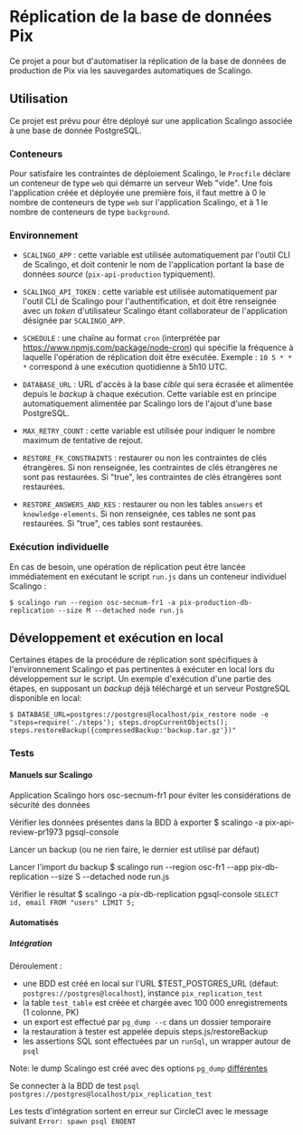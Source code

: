 # Réplication de la base de données Pix

Ce projet a pour but d'automatiser la réplication de la base de données de
production de Pix via les sauvegardes automatiques de Scalingo.

## Utilisation

Ce projet est prévu pour être déployé sur une application Scalingo associée à
une base de donnée PostgreSQL.

### Conteneurs

Pour satisfaire les contraintes de déploiement Scalingo, le `Procfile` déclare un conteneur de type `web` qui démarre un serveur Web "vide". Une fois l'application créée et déployée une première fois, il faut mettre à 0 le nombre de conteneurs de type `web` sur l'application Scalingo, et à 1 le nombre de conteneurs de type `background`.

### Environnement

 * `SCALINGO_APP` : cette variable est utilisée automatiquement par l'outil CLI de Scalingo, et doit contenir le nom de l'application portant la base de données _source_ (`pix-api-production` typiquement).

 * `SCALINGO_API_TOKEN` : cette variable est utilisée automatiquement par l'outil CLI de Scalingo pour l'authentification, et doit être renseignée avec un _token_ d'utilisateur Scalingo étant collaborateur de l'application désignée par `SCALINGO_APP`.

 * `SCHEDULE` : une chaîne au format `cron` (interprétée par https://www.npmjs.com/package/node-cron) qui spécifie la fréquence à laquelle l'opération de réplication doit être exécutée. Exemple : `10 5 * * *` correspond à une exécution quotidienne à 5h10 UTC.

 * `DATABASE_URL` : URL d'accès à la base _cible_ qui sera écrasée et alimentée depuis le _backup_ à chaque exécution. Cette variable est en principe automatiquement alimentée par Scalingo lors de l'ajout d'une base PostgreSQL.

 * `MAX_RETRY_COUNT` : cette variable est utilisée pour indiquer le nombre maximum de tentative de rejout.

 * `RESTORE_FK_CONSTRAINTS` : restaurer ou non les contraintes de clés étrangères. Si non renseignée, les contraintes de clés étrangères ne sont pas restaurées. Si "true", les contraintes de clés étrangères sont restaurées.

 * `RESTORE_ANSWERS_AND_KES` : restaurer ou non les tables `answers` et `knowledge-elements`. Si non renseignée, ces tables ne sont pas restaurées. Si "true", ces tables sont restaurées.

### Exécution individuelle

En cas de besoin, une opération de réplication peut être lancée immédiatement en exécutant le script `run.js` dans un conteneur individuel Scalingo :

    $ scalingo run --region osc-secnum-fr1 -a pix-production-db-replication --size M --detached node run.js

## Développement et exécution en local

Certaines étapes de la procédure de réplication sont spécifiques à l'environnement Scalingo et pas pertinentes à exécuter en local lors du développement sur le script. Un exemple d'exécution d'une partie des étapes, en supposant un _backup_ déjà téléchargé et un serveur PostgreSQL disponible en local:

    $ DATABASE_URL=postgres://postgres@localhost/pix_restore node -e "steps=require('./steps'); steps.dropCurrentObjects(); steps.restoreBackup({compressedBackup:'backup.tar.gz'})"

### Tests

#### Manuels sur Scalingo

Application Scalingo hors osc-secnum-fr1 pour éviter les considérations de sécurité des données 

Vérifier les données présentes dans la BDD à exporter
$ scalingo -a pix-api-review-pr1973 pgsql-console

Lancer un backup (ou ne rien faire, le dernier est utilisé par défaut)

Lancer l'import du backup 
$ scalingo run --region osc-fr1 --app pix-db-replication --size S --detached node run.js

Vérifier le résultat
$ scalingo -a pix-db-replication pgsql-console
`SELECT id, email FROM "users" LIMIT 5;`

#### Automatisés

##### Intégration
 
Déroulement : 
- une BDD est créé en local sur l'URL $TEST_POSTGRES_URL (défaut: `postgres://postgres@localhost`), instance `pix_replication_test`
- la table `test_table` est créée et chargée avec 100 000 enregistrements (1 colonne, PK)
- un export est effectué par `pg_dump --c` dans un dossier temporaire 
- la restauration à tester est appelée depuis steps.js/restoreBackup
- les assertions SQL sont effectuées par un `runSql`, un wrapper autour de `psql` 

Note: le dump Scalingo est créé avec des options `pg_dump` [différentes](https://doc.scalingo.com/databases/postgresql/dump-restore)

Se connecter à la BDD de test 
```psql postgres://postgres@localhost/pix_replication_test```

Les tests d'intégration sortent en erreur sur CircleCI avec le message suivant 
`Error: spawn psql ENOENT`
